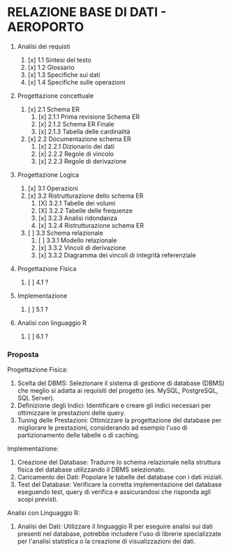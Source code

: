 # RELAZIONE BASE DI DATI - AEROPORTO

1. Analisi dei requisti
    1. [x] 1.1 Sintesi del testo
    2. [x] 1.2 Glossario
    3. [x] 1.3 Specifiche sui dati
    4. [x] 1.4 Specifiche sulle operazioni

2. Progettazione concettuale
    1. [x] 2.1 Schema ER
        1. [x] 2.1.1 Prima revisione Schema ER
        2. [x] 2.1.2 Schema ER Finale
        3. [x] 2.1.3 Tabella delle cardinalità
    2. [x] 2.2 Documentazione schema ER
        1. [x] 2.2.1 Dizionario dei dati
        2. [x] 2.2.2 Regole di vincolo 
        3. [x] 2.2.3 Regole di derivazione 

3. Progettazione Logica
    1. [x] 3.1 Operazioni
    2. [x] 3.2 Ristrutturazione dello schema ER
        1. [X] 3.2.1 Tabelle dei volumi
        2. [X] 3.2.2 Tabelle delle frequenze
        3. [x] 3.2.3 Analisi ridondanza 
        4. [x] 3.2.4 Ristrutturazione schema ER
    3. [ ] 3.3 Schema relazionale
        1. [ ] 3.3.1 Modello relazionale 
        2. [x] 3.3.2 Vincoli di derivazione
        3. [x] 3.3.2 Diagramma dei vincoli di integrità referenziale

4. Progettazione Fisica
    1. [ ] 4.1 ?

5. Implementazione
    1. [ ] 5.1 ?

6. Analisi con linguaggio R
    1. [ ] 6.1 ?


### Proposta

Progettazione Fisica:
1. Scelta del DBMS: Selezionare il sistema di gestione di database (DBMS) che meglio si adatta ai requisiti del progetto (es. MySQL, PostgreSQL, SQL Server).
2. Definizione degli Indici: Identificare e creare gli indici necessari per ottimizzare le prestazioni delle query.
3. Tuning delle Prestazioni: Ottimizzare la progettazione del database per migliorare le prestazioni, considerando ad esempio l'uso di partizionamento delle tabelle o di caching.

Implementazione:
1. Creazione del Database: Tradurre lo schema relazionale nella struttura fisica del database utilizzando il DBMS selezionato.
2. Caricamento dei Dati: Popolare le tabelle del database con i dati iniziali.
3. Test del Database: Verificare la corretta implementazione del database eseguendo test, query di verifica e assicurandosi che risponda agli scopi previsti.

Analisi con Linguaggio R:
1. Analisi dei Dati: Utilizzare il linguaggio R per eseguire analisi sui dati presenti nel database, potrebbe includere l'uso di librerie specializzate per l'analisi statistica o la creazione di visualizzazioni dei dati.
